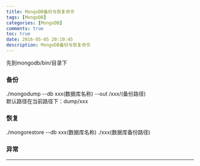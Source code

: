 ```yaml
---
title: MongoDB备份与恢复命令
tags: [MongoDB]
categories: [MongoDB]
comments: true
toc: true
date: 2016-05-05 20:19:45
description: MongoDB备份与恢复命令
---
```

先到mongodb/bin/目录下
### 备份  
./mongodump --db xxx(数据库名称)  --out /xxx/(备份路径)  
默认路径在当前路径下：dump/xxx   

### 恢复
./mongorestore --db xxx(数据库名称) ./xxx(数据库备份路径)

### 异常  

---
